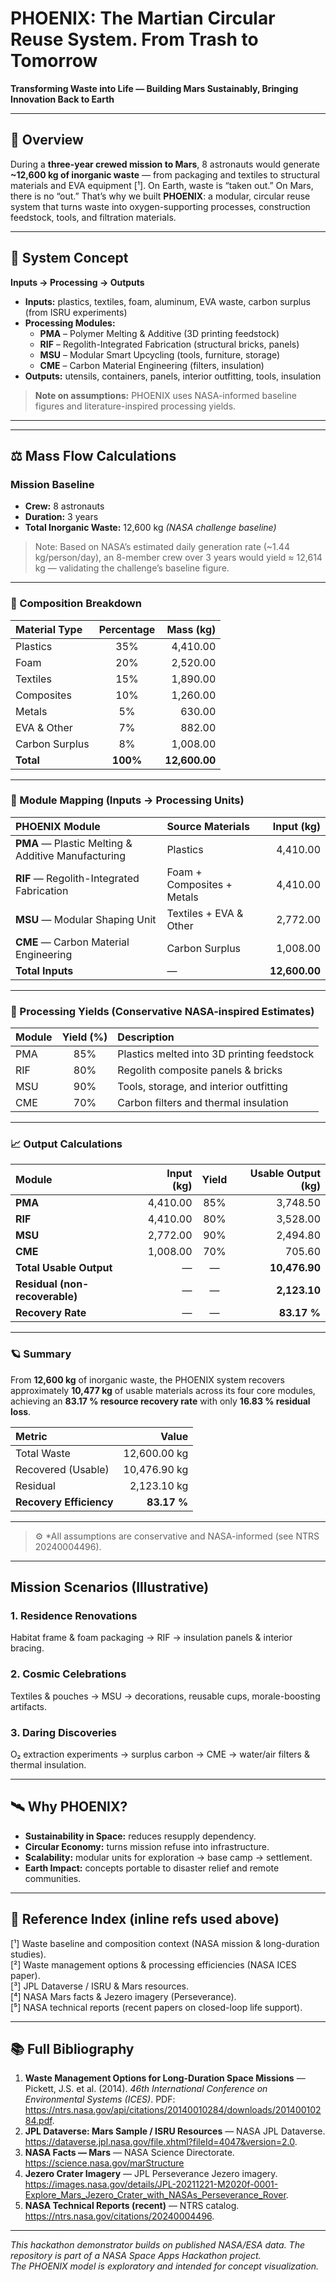 # PHOENIX: The Martian Circular Reuse System. From Trash to Tomorrow  
**Transforming Waste into Life — Building Mars Sustainably, Bringing Innovation Back to Earth**

---

## 🚀 Overview  
During a **three-year crewed mission to Mars**, 8 astronauts would generate **~12,600 kg of inorganic waste** — from packaging and textiles to structural materials and EVA equipment [¹]. On Earth, waste is “taken out.” On Mars, there is no “out.” That’s why we built **PHOENIX**: a modular, circular reuse system that turns waste into oxygen-supporting processes, construction feedstock, tools, and filtration materials.

---

## 🔧 System Concept  
**Inputs → Processing → Outputs**

- **Inputs:** plastics, textiles, foam, aluminum, EVA waste, carbon surplus (from ISRU experiments)  
- **Processing Modules:**  
  - **PMA** – Polymer Melting & Additive (3D printing feedstock)  
  - **RIF** – Regolith-Integrated Fabrication (structural bricks, panels)  
  - **MSU** – Modular Smart Upcycling (tools, furniture, storage)  
  - **CME** – Carbon Material Engineering (filters, insulation)  
- **Outputs:** utensils, containers, panels, interior outfitting, tools, insulation

> **Note on assumptions:** PHOENIX uses NASA-informed baseline figures and literature-inspired processing yields.

---

---

## ⚖️ Mass Flow Calculations

### Mission Baseline
- **Crew:** 8 astronauts  
- **Duration:** 3 years  
- **Total Inorganic Waste:** 12,600 kg *(NASA challenge baseline)*  
> Note: Based on NASA’s estimated daily generation rate (~1.44 kg/person/day), an 8-member crew over 3 years would yield ≈ 12,614 kg — validating the challenge’s baseline figure.

---

### 🧩 Composition Breakdown

| Material Type | Percentage | Mass (kg) |
|:--------------------------|:-----------:|-----------:|
| Plastics | 35% | 4,410.00 |
| Foam | 20% | 2,520.00 |
| Textiles | 15% | 1,890.00 |
| Composites | 10% | 1,260.00 |
| Metals | 5% | 630.00 |
| EVA & Other | 7% | 882.00 |
| Carbon Surplus | 8% | 1,008.00 |
| **Total** | **100%** | **12,600.00** |

---

### 🔧 Module Mapping (Inputs → Processing Units)

| PHOENIX Module | Source Materials | Input (kg) |
|:----------------|:----------------|-----------:|
| **PMA** — Plastic Melting & Additive Manufacturing | Plastics | 4,410.00 |
| **RIF** — Regolith-Integrated Fabrication | Foam + Composites + Metals | 4,410.00 |
| **MSU** — Modular Shaping Unit | Textiles + EVA & Other | 2,772.00 |
| **CME** — Carbon Material Engineering | Carbon Surplus | 1,008.00 |
| **Total Inputs** | — | **12,600.00** |

---

### 🧪 Processing Yields (Conservative NASA-inspired Estimates)

| Module | Yield (%) | Description |
|:--------|:-----------:|:-------------|
| PMA | 85% | Plastics melted into 3D printing feedstock |
| RIF | 80% | Regolith composite panels & bricks |
| MSU | 90% | Tools, storage, and interior outfitting |
| CME | 70% | Carbon filters and thermal insulation |

---

### 📈 Output Calculations

| Module | Input (kg) | Yield | Usable Output (kg) |
|:--------|-----------:|:------:|-----------:|
| **PMA** | 4,410.00 | 85% | 3,748.50 |
| **RIF** | 4,410.00 | 80% | 3,528.00 |
| **MSU** | 2,772.00 | 90% | 2,494.80 |
| **CME** | 1,008.00 | 70% | 705.60 |
| **Total Usable Output** | — | — | **10,476.90** |
| **Residual (non-recoverable)** | — | — | **2,123.10** |
| **Recovery Rate** | — | — | **83.17 %** |

---

### 🪐 Summary

From **12,600 kg** of inorganic waste, the PHOENIX system recovers approximately **10,477 kg** of usable materials across its four core modules, achieving an **83.17 % resource recovery rate** with only **16.83 % residual loss**.

| Metric | Value |
|:-------|------:|
| Total Waste | 12,600.00 kg |
| Recovered (Usable) | 10,476.90 kg |
| Residual | 2,123.10 kg |
| **Recovery Efficiency** | **83.17 %** |

---

> ⚙️ *All assumptions are conservative and NASA-informed (see NTRS 20240004496).

---

## Mission Scenarios (Illustrative)

### 1. Residence Renovations  
Habitat frame & foam packaging → RIF → insulation panels & interior bracing.

### 2. Cosmic Celebrations  
Textiles & pouches → MSU → decorations, reusable cups, morale-boosting artifacts.

### 3. Daring Discoveries  
O₂ extraction experiments → surplus carbon → CME → water/air filters & thermal insulation.

---

## 🛰️ Why PHOENIX?  
- **Sustainability in Space:** reduces resupply dependency.  
- **Circular Economy:** turns mission refuse into infrastructure.  
- **Scalability:** modular units for exploration → base camp → settlement.  
- **Earth Impact:** concepts portable to disaster relief and remote communities.

---

## 🔎 Reference Index (inline refs used above)

[¹] Waste baseline and composition context (NASA mission & long-duration studies).  
[²] Waste management options & processing efficiencies (NASA ICES paper).  
[³] JPL Dataverse / ISRU & Mars resources.  
[⁴] NASA Mars facts & Jezero imagery (Perseverance).  
[⁵] NASA technical reports (recent papers on closed-loop life support).

---

## 📚 Full Bibliography

1. **Waste Management Options for Long-Duration Space Missions** — Pickett, J.S. et al. (2014). *46th International Conference on Environmental Systems (ICES)*. PDF: https://ntrs.nasa.gov/api/citations/20140010284/downloads/20140010284.pdf.   
2. **JPL Dataverse: Mars Sample / ISRU Resources** — NASA JPL Dataverse. https://dataverse.jpl.nasa.gov/file.xhtml?fileId=4047&version=2.0.   
3. **NASA Facts — Mars** — NASA Science Directorate. https://science.nasa.gov/marStructure   
4. **Jezero Crater Imagery** — JPL Perseverance Jezero imagery. https://images.nasa.gov/details/JPL-20211221-M2020f-0001-Explore_Mars_Jezero_Crater_with_NASAs_Perseverance_Rover.   
5. **NASA Technical Reports (recent)** — NTRS catalog. https://ntrs.nasa.gov/citations/20240004496. 

---

*This hackathon demonstrator builds on published NASA/ESA data.  The repository is part of a NASA Space Apps Hackathon project.  
The PHOENIX model is exploratory and intended for concept visualization.*

